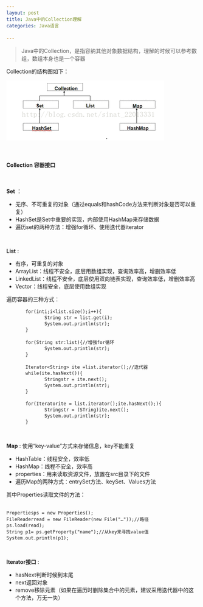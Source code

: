 ```yaml
---
layout: post
title: Java中的Collection理解
categories: Java语言

---
```


>Java中的Collection，是指容纳其他对象数据结构，理解的时候可以参考数组，数组本身也是一个容器

Collection的结构图如下： 

![](/images/pages/java/collection.png)

<br/>

#### Collection 容器接口

<br/>

**Set** ：

* 无序、不可重复的对象（通过equals和hashCode方法来判断对象是否可以重复）
* HashSet是Set中重要的实现，内部使用HashMap来存储数据
* 遍历set的两种方法：增强for循环、使用迭代器iterator

<br/>

**List** :

* 有序，可重复的对象
* ArrayList：线程不安全，底层用数组实现，查询效率高，增删效率低
* LinkedList：线程不安全，底层使用双向链表实现，查询效率低，增删效率高
* Vector：线程安全，底层使用数组实现

遍历容器的三种方式：

```
       for(inti;i<list.size();i++){
              String str = list.get(i);
              System.out.println(str);
       }
      
       for(String str:list){//增强for循环
              System.out.println(str);
       }
      
       Iterator<String> ite =list.iterator();//迭代器
       while(ite.hasNext()){
              Stringstr = ite.next();
              System.out.println(str);
       }
      
       for(Iteratorite = list.iterator();ite.hasNext();){
              Stringstr = (STring)ite.next();
              System.out.println(str);
       }
```

<br/>

**Map** : 使用“key-value”方式来存储信息，key不能重复

* HashTable：线程安全，效率低
* HashMap：线程不安全，效率高
* properties：用来读取资源文件，放置在src目录下的文件
* 遍历Map的两种方式：entrySet方法、keySet、Values方法

其中Properties读取文件的方法：

```

Propertiesps = new Properties();  
FileReaderread = new FileReader(new File("…"));//路径  
ps.load(read);  
String p1= ps.getProperty("name");//从key来寻找value值  
System.out.println(p1);  
```

<br/>

**Iterator接口** :

* hasNext判断时候到末尾
* next返回对象
* remove移除元素（如果在遍历时删除集合中的元素，建议采用迭代器中的这个方法，万无一失）



